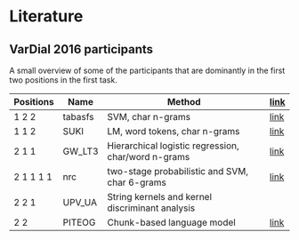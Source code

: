 # Literature

## VarDial 2016 participants
A small overview of some of the participants that are dominantly in the first two positions in the first task.

| Positions | Name    | Method            | [link](https://aclweb.org/anthology/W/W16/W16-4801.pdf) |
| ----------| --------|-------------------|------|
| 1 2 2     | tabasfs | SVM, char n-grams | [link](http://www.aclweb.org/anthology/W16-4802)
| 1 1 2     | SUKI    | LM, word tokens, char n-grams | [link](http://www.aclweb.org/anthology/W16-4820)
| 2 1 1     | GW_LT3  | Hierarchical logistic regression, char/word n-grams | [link](http://www.aclweb.org/anthology/W16-4804)
| 2 1 1 1 1 | nrc     | two-stage probabilistic and SVM, char 6-grams | [link](http://www.aclweb.org/anthology/W16-4823)
| 2 2 1     | UPV_UA  | String kernels and kernel discriminant analysis | 
| 2 2       | PITEOG  | Chunk-based language model | [link](http://www.aclweb.org/anthology/W16-4815)

